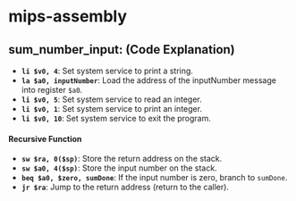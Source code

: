 # mips-assembly

## sum_number_input: (Code Explanation)

- **`li $v0, 4`**: Set system service to print a string.
- **`la $a0, inputNumber`**: Load the address of the inputNumber message into register `$a0`.
- **`li $v0, 5`**: Set system service to read an integer.
- **`li $v0, 1`**: Set system service to print an integer.
- **`li $v0, 10`**: Set system service to exit the program.

#### Recursive Function

- **`sw $ra, 0($sp)`**: Store the return address on the stack.
- **`sw $a0, 4($sp)`**: Store the input number on the stack.
- **`beq $a0, $zero, sumDone`**: If the input number is zero, branch to `sumDone`.
- **`jr $ra`**: Jump to the return address (return to the caller).
